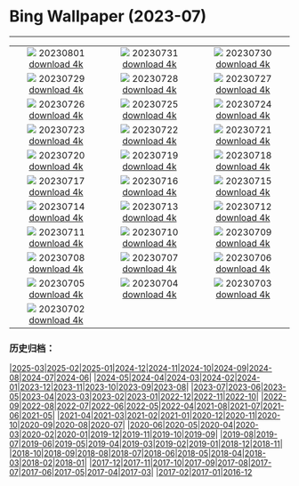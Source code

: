 # Bing Wallpaper (2023-07)
**************
| | | |
| :----: | :----: | :----: |
| ![](https://www.bing.com/th?id=OHR.DenaliClimber_ZH-CN7548168932_1920x1080.jpg) 20230801 [download 4k](https://www.bing.com/th?id=OHR.DenaliClimber_ZH-CN7548168932_UHD.jpg) | ![](https://www.bing.com/th?id=OHR.RockHouse_ZH-CN7318310409_1920x1080.jpg) 20230731 [download 4k](https://www.bing.com/th?id=OHR.RockHouse_ZH-CN7318310409_UHD.jpg) | ![](https://www.bing.com/th?id=OHR.PalouseHills_ZH-CN6864015897_1920x1080.jpg) 20230730 [download 4k](https://www.bing.com/th?id=OHR.PalouseHills_ZH-CN6864015897_UHD.jpg) |
| ![](https://www.bing.com/th?id=OHR.TigerIndia_ZH-CN6657629375_1920x1080.jpg) 20230729 [download 4k](https://www.bing.com/th?id=OHR.TigerIndia_ZH-CN6657629375_UHD.jpg) | ![](https://www.bing.com/th?id=OHR.SanBlasIslands_ZH-CN6320572106_1920x1080.jpg) 20230728 [download 4k](https://www.bing.com/th?id=OHR.SanBlasIslands_ZH-CN6320572106_UHD.jpg) | ![](https://www.bing.com/th?id=OHR.ParisLouvre_ZH-CN0341884841_1920x1080.jpg) 20230727 [download 4k](https://www.bing.com/th?id=OHR.ParisLouvre_ZH-CN0341884841_UHD.jpg) |
| ![](https://www.bing.com/th?id=OHR.MangrovePark_ZH-CN0208518370_1920x1080.jpg) 20230726 [download 4k](https://www.bing.com/th?id=OHR.MangrovePark_ZH-CN0208518370_UHD.jpg) | ![](https://www.bing.com/th?id=OHR.LasLagunas_ZH-CN9917702340_1920x1080.jpg) 20230725 [download 4k](https://www.bing.com/th?id=OHR.LasLagunas_ZH-CN9917702340_UHD.jpg) | ![](https://www.bing.com/th?id=OHR.ZebraCousins_ZH-CN8159888859_1920x1080.jpg) 20230724 [download 4k](https://www.bing.com/th?id=OHR.ZebraCousins_ZH-CN8159888859_UHD.jpg) |
| ![](https://www.bing.com/th?id=OHR.TeaEstate_ZH-CN9645412630_1920x1080.jpg) 20230723 [download 4k](https://www.bing.com/th?id=OHR.TeaEstate_ZH-CN9645412630_UHD.jpg) | ![](https://www.bing.com/th?id=OHR.HammockDay_ZH-CN9368760971_1920x1080.jpg) 20230722 [download 4k](https://www.bing.com/th?id=OHR.HammockDay_ZH-CN9368760971_UHD.jpg) | ![](https://www.bing.com/th?id=OHR.BridgeNorway_ZH-CN9063814637_1920x1080.jpg) 20230721 [download 4k](https://www.bing.com/th?id=OHR.BridgeNorway_ZH-CN9063814637_UHD.jpg) |
| ![](https://www.bing.com/th?id=OHR.MoonDayArtemis_ZH-CN8743374853_1920x1080.jpg) 20230720 [download 4k](https://www.bing.com/th?id=OHR.MoonDayArtemis_ZH-CN8743374853_UHD.jpg) | ![](https://www.bing.com/th?id=OHR.CrescentLake_ZH-CN8294493832_1920x1080.jpg) 20230719 [download 4k](https://www.bing.com/th?id=OHR.CrescentLake_ZH-CN8294493832_UHD.jpg) | ![](https://www.bing.com/th?id=OHR.BucerosBicornis_ZH-CN7795050230_1920x1080.jpg) 20230718 [download 4k](https://www.bing.com/th?id=OHR.BucerosBicornis_ZH-CN7795050230_UHD.jpg) |
| ![](https://www.bing.com/th?id=OHR.CavanCastle_ZH-CN7109317900_1920x1080.jpg) 20230717 [download 4k](https://www.bing.com/th?id=OHR.CavanCastle_ZH-CN7109317900_UHD.jpg) | ![](https://www.bing.com/th?id=OHR.BearHoleBrook_ZH-CN6855885557_1920x1080.jpg) 20230716 [download 4k](https://www.bing.com/th?id=OHR.BearHoleBrook_ZH-CN6855885557_UHD.jpg) | ![](https://www.bing.com/th?id=OHR.CastelmazzanoSunrise_ZH-CN6733875019_1920x1080.jpg) 20230715 [download 4k](https://www.bing.com/th?id=OHR.CastelmazzanoSunrise_ZH-CN6733875019_UHD.jpg) |
| ![](https://www.bing.com/th?id=OHR.BlacktipSharks_ZH-CN6532659465_1920x1080.jpg) 20230714 [download 4k](https://www.bing.com/th?id=OHR.BlacktipSharks_ZH-CN6532659465_UHD.jpg) | ![](https://www.bing.com/th?id=OHR.ZhangyeGeopark_ZH-CN1045536243_1920x1080.jpg) 20230713 [download 4k](https://www.bing.com/th?id=OHR.ZhangyeGeopark_ZH-CN1045536243_UHD.jpg) | ![](https://www.bing.com/th?id=OHR.NakupendaBeach_ZH-CN7913805608_1920x1080.jpg) 20230712 [download 4k](https://www.bing.com/th?id=OHR.NakupendaBeach_ZH-CN7913805608_UHD.jpg) |
| ![](https://www.bing.com/th?id=OHR.WorldPopDay_ZH-CN7074706912_1920x1080.jpg) 20230711 [download 4k](https://www.bing.com/th?id=OHR.WorldPopDay_ZH-CN7074706912_UHD.jpg) | ![](https://www.bing.com/th?id=OHR.SomersetLavender_ZH-CN5823464763_1920x1080.jpg) 20230710 [download 4k](https://www.bing.com/th?id=OHR.SomersetLavender_ZH-CN5823464763_UHD.jpg) | ![](https://www.bing.com/th?id=OHR.MoselleRiver_ZH-CN1283415242_1920x1080.jpg) 20230709 [download 4k](https://www.bing.com/th?id=OHR.MoselleRiver_ZH-CN1283415242_UHD.jpg) |
| ![](https://www.bing.com/th?id=OHR.CooperChapel_ZH-CN1150924688_1920x1080.jpg) 20230708 [download 4k](https://www.bing.com/th?id=OHR.CooperChapel_ZH-CN1150924688_UHD.jpg) | ![](https://www.bing.com/th?id=OHR.CocoaPods_ZH-CN6192387360_1920x1080.jpg) 20230707 [download 4k](https://www.bing.com/th?id=OHR.CocoaPods_ZH-CN6192387360_UHD.jpg) | ![](https://www.bing.com/th?id=OHR.KissingPenguins_ZH-CN5449471262_1920x1080.jpg) 20230706 [download 4k](https://www.bing.com/th?id=OHR.KissingPenguins_ZH-CN5449471262_UHD.jpg) |
| ![](https://www.bing.com/th?id=OHR.CorfuBeach_ZH-CN8660068587_1920x1080.jpg) 20230705 [download 4k](https://www.bing.com/th?id=OHR.CorfuBeach_ZH-CN8660068587_UHD.jpg) | ![](https://www.bing.com/th?id=OHR.GrasslandsNationalParkSaskachewan_ZH-CN6530285883_1920x1080.jpg) 20230704 [download 4k](https://www.bing.com/th?id=OHR.GrasslandsNationalParkSaskachewan_ZH-CN6530285883_UHD.jpg) | ![](https://www.bing.com/th?id=OHR.CoyoteBanff_ZH-CN4183627255_1920x1080.jpg) 20230703 [download 4k](https://www.bing.com/th?id=OHR.CoyoteBanff_ZH-CN4183627255_UHD.jpg) |
| ![](https://www.bing.com/th?id=OHR.HalfwayBoats_ZH-CN3563044251_1920x1080.jpg) 20230702 [download 4k](https://www.bing.com/th?id=OHR.HalfwayBoats_ZH-CN3563044251_UHD.jpg) |  |  |

### 历史归档：

|[2025-03](/2025-03/2025-03.md)|[2025-02](/2025-02/2025-02.md)|[2025-01](/2025-01/2025-01.md)|[2024-12](/2024-12/2024-12.md)|[2024-11](/2024-11/2024-11.md)|[2024-10](/2024-10/2024-10.md)|[2024-09](/2024-09/2024-09.md)|[2024-08](/2024-08/2024-08.md)|[2024-07](/2024-07/2024-07.md)|[2024-06](/2024-06/2024-06.md)|
|[2024-05](/2024-05/2024-05.md)|[2024-04](/2024-04/2024-04.md)|[2024-03](/2024-03/2024-03.md)|[2024-02](/2024-02/2024-02.md)|[2024-01](/2024-01/2024-01.md)|[2023-12](/2023-12/2023-12.md)|[2023-11](/2023-11/2023-11.md)|[2023-10](/2023-10/2023-10.md)|[2023-09](/2023-09/2023-09.md)|[2023-08](/2023-08/2023-08.md)|
|[2023-07](/2023-07/2023-07.md)|[2023-06](/2023-06/2023-06.md)|[2023-05](/2023-05/2023-05.md)|[2023-04](/2023-04/2023-04.md)|[2023-03](/2023-03/2023-03.md)|[2023-02](/2023-02/2023-02.md)|[2023-01](/2023-01/2023-01.md)|[2022-12](/2022-12/2022-12.md)|[2022-11](/2022-11/2022-11.md)|[2022-10](/2022-10/2022-10.md)|
|[2022-09](/2022-09/2022-09.md)|[2022-08](/2022-08/2022-08.md)|[2022-07](/2022-07/2022-07.md)|[2022-06](/2022-06/2022-06.md)|[2022-05](/2022-05/2022-05.md)|[2022-04](/2022-04/2022-04.md)|[2021-08](/2021-08/2021-08.md)|[2021-07](/2021-07/2021-07.md)|[2021-06](/2021-06/2021-06.md)|[2021-05](/2021-05/2021-05.md)|
|[2021-04](/2021-04/2021-04.md)|[2021-03](/2021-03/2021-03.md)|[2021-02](/2021-02/2021-02.md)|[2021-01](/2021-01/2021-01.md)|[2020-12](/2020-12/2020-12.md)|[2020-11](/2020-11/2020-11.md)|[2020-10](/2020-10/2020-10.md)|[2020-09](/2020-09/2020-09.md)|[2020-08](/2020-08/2020-08.md)|[2020-07](/2020-07/2020-07.md)|
|[2020-06](/2020-06/2020-06.md)|[2020-05](/2020-05/2020-05.md)|[2020-04](/2020-04/2020-04.md)|[2020-03](/2020-03/2020-03.md)|[2020-02](/2020-02/2020-02.md)|[2020-01](/2020-01/2020-01.md)|[2019-12](/2019-12/2019-12.md)|[2019-11](/2019-11/2019-11.md)|[2019-10](/2019-10/2019-10.md)|[2019-09](/2019-09/2019-09.md)|
|[2019-08](/2019-08/2019-08.md)|[2019-07](/2019-07/2019-07.md)|[2019-06](/2019-06/2019-06.md)|[2019-05](/2019-05/2019-05.md)|[2019-04](/2019-04/2019-04.md)|[2019-03](/2019-03/2019-03.md)|[2019-02](/2019-02/2019-02.md)|[2019-01](/2019-01/2019-01.md)|[2018-12](/2018-12/2018-12.md)|[2018-11](/2018-11/2018-11.md)|
|[2018-10](/2018-10/2018-10.md)|[2018-09](/2018-09/2018-09.md)|[2018-08](/2018-08/2018-08.md)|[2018-07](/2018-07/2018-07.md)|[2018-06](/2018-06/2018-06.md)|[2018-05](/2018-05/2018-05.md)|[2018-04](/2018-04/2018-04.md)|[2018-03](/2018-03/2018-03.md)|[2018-02](/2018-02/2018-02.md)|[2018-01](/2018-01/2018-01.md)|
|[2017-12](/2017-12/2017-12.md)|[2017-11](/2017-11/2017-11.md)|[2017-10](/2017-10/2017-10.md)|[2017-09](/2017-09/2017-09.md)|[2017-08](/2017-08/2017-08.md)|[2017-07](/2017-07/2017-07.md)|[2017-06](/2017-06/2017-06.md)|[2017-05](/2017-05/2017-05.md)|[2017-04](/2017-04/2017-04.md)|[2017-03](/2017-03/2017-03.md)|
|[2017-02](/2017-02/2017-02.md)|[2017-01](/2017-01/2017-01.md)|[2016-12](/2016-12/2016-12.md)